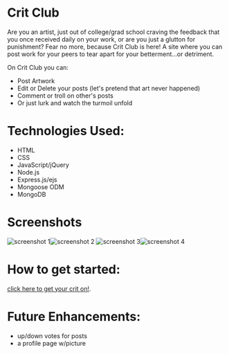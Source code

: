 # Crit Club

Are you an artist, just out of college/grad school craving the feedback that you once received daily on your work, or are you just a glutton for punishment? Fear no more, because Crit Club is here! A site where you can post work for your peers to tear apart for your betterment...or detriment. 

On Crit Club you can:
- Post Artwork
- Edit or Delete your posts (let's pretend that art never happened)
- Comment or troll on other's posts 
- Or just lurk and watch the turmoil unfold

# Technologies Used:
- HTML
- CSS
- JavaScript/jQuery
- Node.js
- Express.js/ejs
- Mongoose ODM
- MongoDB

# Screenshots
![screenshot 1](public/images/screenShot1.png)![screenshot 2](public/images/screenShot2.png)
![screenshot 3](public/images/screenShot3.png)![screenshot 4](public/images/screenShot4.png)


# How to get started:
[click here to get your crit on!](https://desolate-inlet-28888.herokuapp.com/).

# Future Enhancements:

- up/down votes for posts
- a profile page w/picture 



